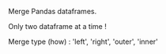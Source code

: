 Merge Pandas dataframes.

Only two dataframe at a time !

Merge type (how) : 'left', 'right', 'outer', 'inner'

